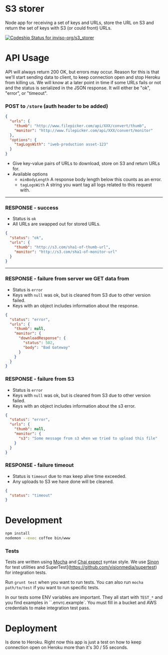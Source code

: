 # S3 storer

Node app for receiving a set of keys and URLs, store the URL on S3 and
return the set of keys with S3 (or could front) URLs.

[ ![Codeship Status for inviso-org/s3_storer](https://www.codeship.io/projects/650e6580-2260-0132-8503-364bcc8fbc9d/status)](https://www.codeship.io/projects/36519)


# API Usage

API will always return 200 OK, but errors may occur. Reason for this is that we'll
start sending data to client, to keep connection open and stop Heroku from killing us.
We will know at a later point in time if some URLs fails or not and the status is serialized
in the JSON response. It will either be "ok", "error", or "timeout".

### POST to `/store` (auth header to be added)
```json
{
  "urls": {
    "thumb": "http://www.filepicker.com/api/XXX/convert/thumb",
    "monitor": "http://www.filepicker.com/api/XXX/convert/monitor"
  },
  "options": {
    "tagLogsWith": "iweb-production asset-123"
  }
}
```
* Give key-value pairs of URLs to download, store on S3 and return URLs for.
* Available options
  * `minBodyLength` A response body length below this counts as an error.
  * `tagLogsWith` A string you want tag all logs related to this request with.

--------------------------------

### RESPONSE - success
* Status is `ok`
* All URLs are swapped out for stored URLs.

```json
{
  "status": "ok",
  "urls": {
    "thumb": "http://s3.com/sha1-of-thumb-url",
    "monitor": "http://s3.com/sha1-of-monitor-url"
  }
}
```

--------------------------------


### RESPONSE - failure from server we GET data from
* Status is `error`
* Keys with `null` was ok, but is cleaned from S3 due to other version failed.
* Keys with an object includes information about the response.

```json
{
  "status": "error",
  "urls": {
    "thumb": null,
    "monitor": {
      "downloadResponse": {
        "status": 502,
        "body": "Bad Gateway"
      }
    }
  }
}
```

### RESPONSE - failure from S3
* Status is `error`
* Keys with `null` was ok, but is cleaned from S3 due to other version failed.
* Keys with an object includes information about the s3 error.

```json
{
  "status": "error",
  "urls": {
    "thumb": null,
    "monitor": {
      "s3": "Some message from s3 when we tried to upload this file"
    }
  }
}
```


### RESPONSE - failure timeout
* Status is `timeout` due to max keep alive time exceeded.
* Any uploads to S3 we have done will be cleaned.

```json
{
  "status": "timeout"
}
```



# Development

```bash
npm install
nodemon --exec coffee bin/www
```




### Tests
Tests are written using [Mocha](http://visionmedia.github.io/mocha/) and
[Chai expect](http://chaijs.com/guide/styles/#expect) syntax style.
We use [Sinon](http://sinonjs.org/) for test utilities
and SuperTest](https://github.com/visionmedia/supertest) for integration tests.

Run `grunt test` when you want to run tests.
You can also run `mocha path/to/test` if you want to run specific tests.

In our tests some ENV variables are important. They all start with `TEST_*`
and you find examples in ``.envrc.example`. You must fill in a bucket and
AWS credentials to make integration test pass.


# Deployment
Is done to Heroku. Right now this app is just a test on how to keep
connection open on Heroku more than it's 30 / 55 seconds.
